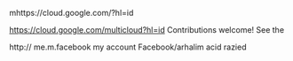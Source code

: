 mhttps://cloud.google.com/?hl=id

https://cloud.google.com/multicloud?hl=id
Contributions welcome! See the 


http:// me.m.facebook
my account Facebook/arhalim acid razied
